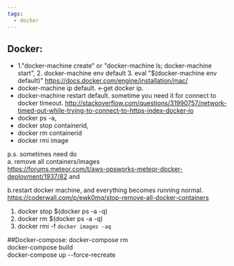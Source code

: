 ```yaml
---
tags:
  - docker
---
```

## Docker:
* 1."docker-machine create" or "docker-machine ls; docker-machine start", 2. docker-machine env default 3. eval "$(docker-machine env default)"  https://docs.docker.com/engine/installation/mac/
* docker-machine ip default.  <-get docker ip.
* docker-machine restart default. sometime you need it for connect to docker timeout. http://stackoverflow.com/questions/31990757/network-timed-out-while-trying-to-connect-to-https-index-docker-io
* docker ps -a,
* docker stop containerid,
* docker rm containerid
* docker rmi image

p.s.
sometimes need do  
a. remove all containers/images  
https://forums.meteor.com/t/aws-opsworks-meteor-docker-deployment/1937/82 and  

b.restart docker machine, and everything becomes running normal.  
https://coderwall.com/p/ewk0mq/stop-remove-all-docker-containers  

1. docker stop $(docker ps -a -q)
2. docker rm $(docker ps -a -q)
3. docker rmi -f `docker images -aq`


##Docker-compose:
docker-compose rm  
docker-compose build  
docker-compose up --force-recreate  
